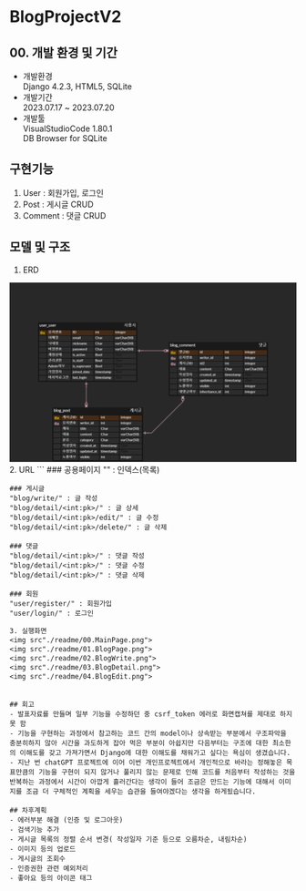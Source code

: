 # BlogProjectV2

## 00. 개발 환경 및 기간
 - 개발환경  
 Django 4.2.3, HTML5, SQLite
 - 개발기간  
 2023.07.17 ~ 2023.07.20
 - 개발툴  
 VisualStudioCode 1.80.1  
 DB Browser for SQLite


## 구현기능
 1. User : 회원가입, 로그인
 2. Post : 게시글 CRUD
 3. Comment : 댓글 CRUD


## 모델 및 구조
 1. ERD  
 <img src="./readme/MiniBoard.png">
 2. URL
 ```
    ### 공용페이지
    "" : 인덱스(목록)

    ### 게시글
    "blog/write/" : 글 작성
    "blog/detail/<int:pk>/" : 글 상세
    "blog/detail/<int:pk>/edit/" : 글 수정
    "blog/detail/<int:pk>/delete/" : 글 삭제
    
    ### 댓글
    "blog/detail/<int:pk>/" : 댓글 작성
    "blog/detail/<int:pk>/" : 댓글 수정
    "blog/detail/<int:pk>/" : 댓글 삭제

    ### 회원
    "user/register/" : 회원가입
    "user/login/" : 로그인
 ```
 3. 실행화면
 <img src"./readme/00.MainPage.png">
 <img src"./readme/01.BlogPage.png">
 <img src"./readme/02.BlogWrite.png">
 <img src"./readme/03.BlogDetail.png">
 <img src"./readme/04.BlogEdit.png">


## 회고
 - 발표자료를 만들며 일부 기능을 수정하던 중 csrf_token 에러로 화면캡쳐를 제대로 하지 못 함
 - 기능을 구현하는 과정에서 참고하는 코드 간의 model이나 상속받는 부분에서 구조파악을 충분히하지 않아 시간을 과도하게 잡아 먹은 부분이 아쉽지만 다음부터는 구조에 대한 최소한의 이해도를 갖고 가져가면서 Django에 대한 이해도를 채워가고 싶다는 욕심이 생겼습니다.
 - 지난 번 chatGPT 프로젝트에 이어 이번 개인프로젝트에서 개인적으로 바라는 정해놓은 목표만큼의 기능을 구현이 되지 않거나 풀리지 않는 문제로 인해 코드를 처음부터 작성하는 것을 반복하는 과정에서 시간이 아깝게 흘러간다는 생각이 들어 조금은 만드는 기능에 대해서 이미지를 조금 더 구체적인 계획을 세우는 습관을 들여야겠다는 생각을 하게됬습니다.

## 차후계획
 - 에러부분 해결 (인증 및 로그아웃)
 - 검색기능 추가
 - 게시글 목록의 정렬 순서 변경( 작성일자 기준 등으로 오름차순, 내림차순)
 - 이미지 등의 업로드
 - 게시글의 조회수
 - 인증권한 관련 예외처리
 - 좋아요 등의 아이콘 태그